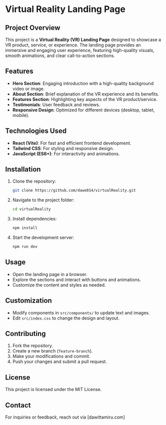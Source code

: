 # Virtual Reality Landing Page

## Project Overview
This project is a **Virtual Reality (VR) Landing Page** designed to showcase a VR product, service, or experience. The landing page provides an immersive and engaging user experience, featuring high-quality visuals, smooth animations, and clear call-to-action sections.

## Features
- **Hero Section**: Engaging introduction with a high-quality background video or image.
- **About Section**: Brief explanation of the VR experience and its benefits.
- **Features Section**: Highlighting key aspects of the VR product/service.
- **Testimonials**: User feedback and reviews.
- **Responsive Design**: Optimized for different devices (desktop, tablet, mobile).

## Technologies Used
- **React (Vite)**: For fast and efficient frontend development.
- **Tailwind CSS**: For styling and responsive design.
- **JavaScript (ES6+)**: For interactivity and animations.

## Installation
1. Clone the repository:
   ```bash
   git clone https://github.com/dawe014/virtualReality.git
   ```
2. Navigate to the project folder:
   ```bash
   cd virtualReality
   ```
3. Install dependencies:
   ```bash
   npm install
   ```
4. Start the development server:
   ```bash
   npm run dev
   ```

## Usage
- Open the landing page in a browser.
- Explore the sections and interact with buttons and animations.
- Customize the content and styles as needed.

## Customization
- Modify components in `src/components/` to update text and images.
- Edit `src/index.css` to change the design and layout.

## Contributing
1. Fork the repository.
2. Create a new branch (`feature-branch`).
3. Make your modifications and commit.
4. Push your changes and submit a pull request.

## License
This project is licensed under the MIT License.

## Contact
For inquiries or feedback, reach out via [dawittamiru.com]
